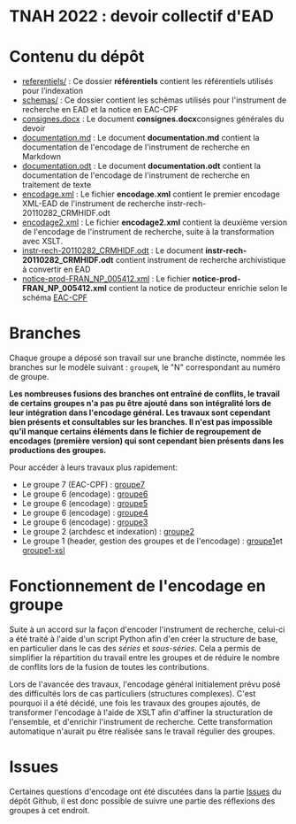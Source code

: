 TNAH 2022 : devoir collectif d'EAD
==================================

# Contenu du dépôt
- [referentiels/](https://github.com/sbiay/DM-EAD-TNAH-2022/tree/main/referentiels) : Ce dossier **référentiels** contient les référentiels utilisés pour l’indexation
- [schemas/](https://github.com/sbiay/DM-EAD-TNAH-2022/tree/main/schemas) : Ce dossier contient les schémas utilisés pour l'instrument de recherche en EAD et la notice en EAC-CPF
- [consignes.docx](https://github.com/sbiay/DM-EAD-TNAH-2022/blob/main/consignes.docx) : Le document **consignes.docx**consignes générales du devoir
- [documentation.md](https://github.com/sbiay/DM-EAD-TNAH-2022/blob/main/documentation.md) : Le document **documentation.md** contient la documentation de l'encodage de l'instrument de recherche en Markdown
- [documentation.odt](https://github.com/sbiay/DM-EAD-TNAH-2022/blob/main/documentation.odt) : Le document **documentation.odt** contient la documentation de l'encodage de l'instrument de recherche en traitement de texte
- [encodage.xml](https://github.com/sbiay/DM-EAD-TNAH-2022/blob/main/encodage.xml) : Le fichier **encodage.xml** contient le premier encodage XML-EAD de l'instrument de recherche instr-rech-20110282_CRMHIDF.odt
- [encodage2.xml](https://github.com/sbiay/DM-EAD-TNAH-2022/blob/main/encodage2.xml) : Le fichier **encodage2.xml** contient la deuxième version de l'encodage de l'instrument de recherche, suite à la transformation avec XSLT.
- [instr-rech-20110282_CRMHIDF.odt](https://github.com/sbiay/DM-EAD-TNAH-2022/blob/main/instr-rech-20110282_CRMHIDF.odt) : Le document **instr-rech-20110282_CRMHIDF.odt** contient instrument de recherche archivistique à convertir en EAD
- [notice-prod-FRAN_NP_005412.xml](https://github.com/sbiay/DM-EAD-TNAH-2022/blob/main/notice-prod-FRAN_NP_005412.xml) : Le fichier **notice-prod-FRAN_NP_005412.xml** contient la notice de producteur enrichie selon le schéma [EAC-CPF](./schemas/cpf.xsd)

# Branches

Chaque groupe a déposé son travail sur une branche distincte, nommée les branches sur le modèle suivant : `groupeN`, le "N" correspondant au numéro de groupe.

**Les nombreuses fusions des branches ont entraîné de conflits, le travail de certains groupes n'a pas pu être ajouté dans son intégralité lors de leur intégration dans l'encodage général. Les travaux sont cependant bien présents et consultables sur les branches. Il n'est pas impossible qu'il manque certains éléments dans le fichier de regroupement de encodages (première version) qui sont cependant bien présents dans les productions des groupes.**

Pour accéder à leurs travaux plus rapidement:
- Le groupe 7 (EAC-CPF) : [groupe7](https://github.com/sbiay/DM-EAD-TNAH-2022/tree/groupe7)
- Le groupe 6 (encodage) : [groupe6](https://github.com/sbiay/DM-EAD-TNAH-2022/tree/groupe6)
- Le groupe 6 (encodage) : [groupe5](https://github.com/sbiay/DM-EAD-TNAH-2022/tree/groupe5)
- Le groupe 6 (encodage) : [groupe4](https://github.com/sbiay/DM-EAD-TNAH-2022/tree/groupe4)
- Le groupe 6 (encodage) : [groupe3](https://github.com/sbiay/DM-EAD-TNAH-2022/tree/groupe3)
- Le groupe 2 (archdesc et indexation) : [groupe2](https://github.com/virgile-reignier/DM-EAD-TNAH-2022/tree/groupe2)
- Le groupe 1 (header, gestion des groupes et de l'encodage) : [groupe1](https://github.com/sbiay/DM-EAD-TNAH-2022/tree/groupe1-Zoe)et [groupe1-xsl](https://github.com/sbiay/DM-EAD-TNAH-2022/tree/groupe1-xsl)


# Fonctionnement de l'encodage en groupe

Suite à un accord sur la façon d'encoder l'instrument de recherche, celui-ci a été traité à l'aide d'un script Python afin d'en créer la structure de base, en particulier dans le cas des *séries* et *sous-séries*. Cela a permis de simplifier la répartition du travail entre les groupes et de réduire le nombre de conflits lors de la fusion de toutes les contributions.

Lors de l'avancée des travaux, l'encodage général initialement prévu posé des difficultés lors de cas particuliers (structures complexes). C'est pourquoi il a été décidé, une fois les travaux des groupes ajoutés, de transformer l'encodage à l'aide de XSLT afin d'affiner la structuration de l'ensemble, et d'enrichir l'instrument de recherche. Cette transformation automatique n'aurait pu être réalisée sans le travail régulier des groupes.

# Issues

Certaines questions d'encodage ont été discutées dans la partie [Issues](https://github.com/sbiay/DM-EAD-TNAH-2022/issues) du dépôt Github, il est donc possible de suivre une partie des réflexions des groupes à cet endroit. 
